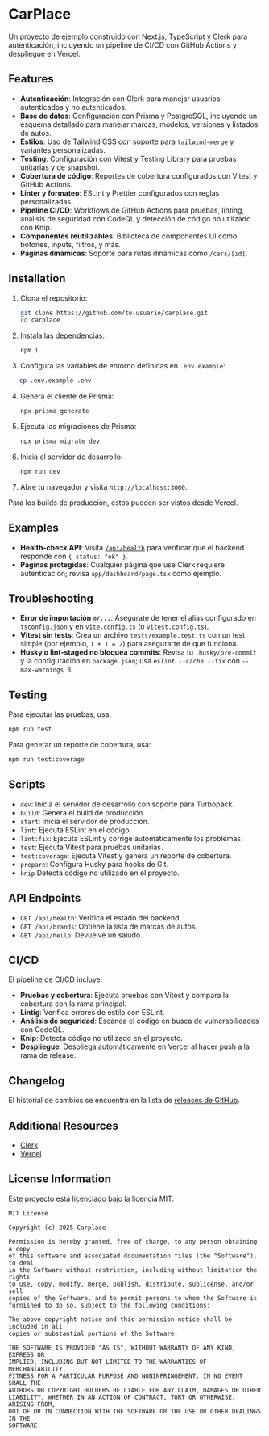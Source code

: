 # CarPlace
Un proyecto de ejemplo construido con Next.js, TypeScript y Clerk para autenticación, incluyendo un pipeline de CI/CD con GitHub Actions y despliegue en Vercel.

## Features
- **Autenticación**: Integración con Clerk para manejar usuarios autenticados y no autenticados.
- **Base de datos**: Configuración con Prisma y PostgreSQL, incluyendo un esquema detallado para manejar marcas, modelos, versiones y listados de autos.
- **Estilos**: Uso de Tailwind CSS con soporte para `tailwind-merge` y variantes personalizadas.
- **Testing**: Configuración con Vitest y Testing Library para pruebas unitarias y de snapshot.
- **Cobertura de código**: Reportes de cobertura configurados con Vitest y GitHub Actions.
- **Linter y formateo**: ESLint y Prettier configurados con reglas personalizadas.
- **Pipeline CI/CD**: Workflows de GitHub Actions para pruebas, linting, análisis de seguridad con CodeQL y detección de código no utilizado con Knip.
- **Componentes reutilizables**: Biblioteca de componentes UI como botones, inputs, filtros, y más.
- **Páginas dinámicas**: Soporte para rutas dinámicas como `/cars/[id]`.

## Installation
1. Clona el repositorio:
   ```bash
   git clone https://github.com/tu-usuario/carplace.git
   cd carplace
   ```
2. Instala las dependencias:
   ```bash
   npm i
   ```
3. Configura las variables de entorno definidas en `.env.example`:
```bash
   cp .env.example .env
```
4. Genera el cliente de Prisma:
   ```bash
   npx prisma generate
   ```
5. Ejecuta las migraciones de Prisma:
   ```bash
   npx prisma migrate dev
   ```
6. Inicia el servidor de desarrollo:
   ```bash
   npm run dev
   ```
7. Abre tu navegador y visita `http://localhost:3000`.

Para los builds de producción, estos pueden ser vistos desde Vercel.

## Examples
- **Health-check API**: Visita [`/api/health`](http://localhost:3000/api/health) para verificar que el backend responde con `{ status: "ok" }`.
- **Páginas protegidas**: Cualquier página que use Clerk requiere autenticación; revisa `app/dashboard/page.tsx` como ejemplo.

## Troubleshooting
- **Error de importación `@/...`**: Asegúrate de tener el alias configurado en `tsconfig.json` y en `vite.config.ts` (o `vitest.config.ts`).
- **Vitest sin tests**: Crea un archivo `tests/example.test.ts` con un test simple (por ejemplo, `1 + 1 = 2`) para asegurarte de que funciona.
- **Husky o lint-staged no bloquea commits**: Revisa tu `.husky/pre-commit` y la configuración en `package.json`; usa `eslint --cache --fix` con `--max-warnings 0`.

## Testing
Para ejecutar las pruebas, usa:
```bash
npm run test
```
Para generar un reporte de cobertura, usa:
```bash
npm run test:coverage
```

## Scripts
- `dev`: Inicia el servidor de desarrollo con soporte para Turbopack.
- `build`: Genera el build de producción.
- `start`: Inicia el servidor de producción.
- `lint`: Ejecuta ESLint en el código.
- `lint:fix`: Ejecuta ESLint y corrige automáticamente los problemas.
- `test`: Ejecuta Vitest para pruebas unitarias.
- `test:coverage`: Ejecuta Vitest y genera un reporte de cobertura.
- `prepare`: Configura Husky para hooks de Git.
- `knip` Detecta código no utilizado en el proyecto.

## API Endpoints
- `GET /api/health`: Verifica el estado del backend.
- `GET /api/brands`: Obtiene la lista de marcas de autos.
- `GET /api/hello`: Devuelve un saludo.

## CI/CD
El pipeline de CI/CD incluye:
- **Pruebas y cobertura**: Ejecuta pruebas con Vitest y compara la cobertura con la rama principal.
- **Lintig**: Verifica errores de estilo con ESLint.
- **Análisis de seguridad**: Escanea el código en busca de vulnerabilidades con CodeQL.
- **Knip**: Detecta código no utilizado en el proyecto.
- **Despliegue**: Despliega automáticamente en Vercel al hacer push a la rama de release.

## Changelog
El historial de cambios se encuentra en la lista de [releases de GitHub](https://github.com/Carplace-code/carplace/releases).

## Additional Resources
- [Clerk](https://clerk.com)
- [Vercel](https://vercel.com)

## License Information
Este proyecto está licenciado bajo la licencia MIT.
```
MIT License

Copyright (c) 2025 Carplace

Permission is hereby granted, free of charge, to any person obtaining a copy
of this software and associated documentation files (the "Software"), to deal
in the Software without restriction, including without limitation the rights
to use, copy, modify, merge, publish, distribute, sublicense, and/or sell
copies of the Software, and to permit persons to whom the Software is
furnished to do so, subject to the following conditions:

The above copyright notice and this permission notice shall be included in all
copies or substantial portions of the Software.

THE SOFTWARE IS PROVIDED "AS IS", WITHOUT WARRANTY OF ANY KIND, EXPRESS OR
IMPLIED, INCLUDING BUT NOT LIMITED TO THE WARRANTIES OF MERCHANTABILITY,
FITNESS FOR A PARTICULAR PURPOSE AND NONINFRINGEMENT. IN NO EVENT SHALL THE
AUTHORS OR COPYRIGHT HOLDERS BE LIABLE FOR ANY CLAIM, DAMAGES OR OTHER
LIABILITY, WHETHER IN AN ACTION OF CONTRACT, TORT OR OTHERWISE, ARISING FROM,
OUT OF OR IN CONNECTION WITH THE SOFTWARE OR THE USE OR OTHER DEALINGS IN THE
SOFTWARE.
```
